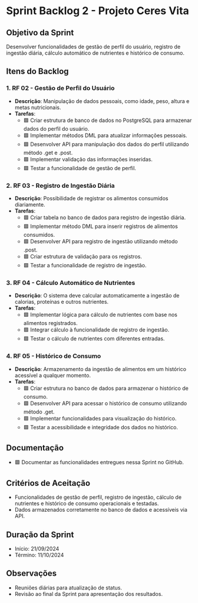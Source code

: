 # Sprint Backlog 2 - Projeto Ceres Vita

## Objetivo da Sprint
Desenvolver funcionalidades de gestão de perfil do usuário, registro de ingestão diária, cálculo automático de nutrientes e histórico de consumo.

## Itens do Backlog

### 1. RF 02 - Gestão de Perfil do Usuário
- **Descrição**: Manipulação de dados pessoais, como idade, peso, altura e metas nutricionais.
- **Tarefas**:
  - 🟩 Criar estrutura de banco de dados no PostgreSQL para armazenar dados do perfil do usuário.
  - 🟩 Implementar métodos DML para atualizar informações pessoais.
  - 🟩 Desenvolver API para manipulação dos dados do perfil utilizando método .get e .post.
  - 🟩 Implementar validação das informações inseridas.
  - 🟩 Testar a funcionalidade de gestão de perfil.
 
### 2. RF 03 - Registro de Ingestão Diária
- **Descrição**: Possibilidade de registrar os alimentos consumidos diariamente.
- **Tarefas**:
  - 🟩 Criar tabela no banco de dados para registro de ingestão diária.
  - 🟩 Implementar método DML para inserir registros de alimentos consumidos.
  - 🟩 Desenvolver API para registro de ingestão utilizando método .post.
  - 🟩 Criar estrutura de validação para os registros.
  - 🟩 Testar a funcionalidade de registro de ingestão.

### 3. RF 04 - Cálculo Automático de Nutrientes
- **Descrição**: O sistema deve calcular automaticamente a ingestão de calorias, proteínas e outros nutrientes.
- **Tarefas**:
  - 🟩 Implementar lógica para cálculo de nutrientes com base nos alimentos registrados.
  - 🟩 Integrar cálculo à funcionalidade de registro de ingestão.
  - 🟩 Testar o cálculo de nutrientes com diferentes entradas.

### 4. RF 05 - Histórico de Consumo
- **Descrição**: Armazenamento da ingestão de alimentos em um histórico acessível a qualquer momento.
- **Tarefas**:
  - 🟩 Criar estrutura no banco de dados para armazenar o histórico de consumo.
  - 🟩 Desenvolver API para acessar o histórico de consumo utilizando método .get.
  - 🟩 Implementar funcionalidades para visualização do histórico.
  - 🟩 Testar a acessibilidade e integridade dos dados no histórico.

## Documentação
- 🟩 Documentar as funcionalidades entregues nessa Sprint no GitHub.

## Critérios de Aceitação
- Funcionalidades de gestão de perfil, registro de ingestão, cálculo de nutrientes e histórico de consumo operacionais e testadas.
- Dados armazenados corretamente no banco de dados e acessíveis via API.

## Duração da Sprint
- Início: 21/09/2024
- Término: 11/10/2024

## Observações
- Reuniões diárias para atualização de status.
- Revisão ao final da Sprint para apresentação dos resultados.
